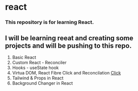 # react
### This repository is for learning React.
## I will be learning reeat and creating some projects and will be pushing to this repo.

1. Basic React
2. Custom React - Reconciler
3. Hooks - useState hook
4. Virtua DOM, React Fibre Click and Reconcilation
    [Click](https://github.com/acdlite/react-fiber-architecture>)
5. Tailwind & Props in React
6. Background Changer in React
